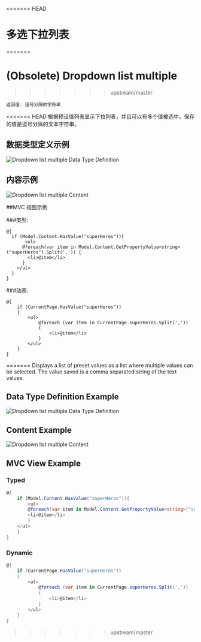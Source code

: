 <<<<<<< HEAD
# 多选下拉列表
=======
# (Obsolete) Dropdown list multiple
>>>>>>> upstream/master

`返回值: 逗号分隔的字符串`

<<<<<<< HEAD
根据预设值列表显示下拉列表，并且可以有多个值被选中。保存的值是逗号分隔的文本字符串。

## 数据类型定义示例

![Dropdown list multiple Data Type Definition](images/wip.png)

## 内容示例

![Dropdown list multiple Content](images/wip.png)

##MVC 视图示例

###类型:
	
	@{
	  if (Model.Content.HasValue("superHeros")){                                                     
	       <ul>                                                        
	      @foreach(var item in Model.Content.GetPropertyValue<string>("superHeros").Split(',')) { 
	        <li>@item</li>
	      }
	    </ul>                                                                                       
	  }
	}

###动态:                              

	@{
	    if (CurrentPage.HasValue("superHeros"))
	    {
	        <ul>
	            @foreach (var item in CurrentPage.superHeros.Split(','))
	            {
	                <li>@item</li>
	            }
	        </ul>
	    }
	}
    
=======
Displays a list of preset values as a list where multiple values can be selected. The value saved is a comma separated string of the text values.

## Data Type Definition Example

![Dropdown list multiple Data Type Definition](images/wip.png)

## Content Example

![Dropdown list multiple Content](images/wip.png)

## MVC View Example

### Typed

```csharp
@{
    if (Model.Content.HasValue("superHeros")){
        <ul>
        @foreach(var item in Model.Content.GetPropertyValue<string>("superHeros").Split(',')) {
        <li>@item</li>
        }
    </ul>
    }
}
```

### Dynamic

```csharp
@{
    if (CurrentPage.HasValue("superHeros"))
    {
        <ul>
            @foreach (var item in CurrentPage.superHeros.Split(','))
            {
                <li>@item</li>
            }
        </ul>
    }
}
```
>>>>>>> upstream/master
